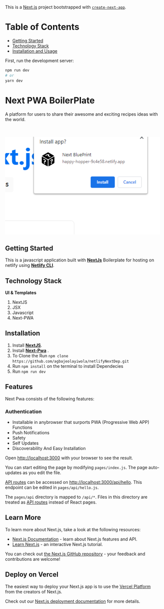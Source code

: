 This is a [Next.js](https://nextjs.org/) project bootstrapped with [`create-next-app`](https://github.com/vercel/next.js/tree/canary/packages/create-next-app).

# Table of Contents
- [Getting Started](#getting-started)
- [Technology Stack](#technology-stack)
- [Installation and Usage](#installation)

First, run the development server:

```bash
npm run dev
# or
yarn dev
```

# Next PWA BoilerPlate

A platform for users to share their awesome and exciting recipes ideas with the world.

<br />
<br />

<img width="1440" alt="Next-PWA-Boileplate-Deployed-On-Netlfy" src="./Screenshot (124).png">
<br />

## Getting Started
This is a javascript application built with [**NextJs**](https://nextjs.org/) Boilerplate for hosting on netlify  using [**Netlify CLI**](https://www.netlify.com/).

## Technology Stack
**UI & Templates**
1. NextJS
2. JSX
3. Javascript
4. Next-PWA

## Installation

1. Install [**NextJS**](https://nodejs.org/en/).
1. Install [**Next-Pwa**](https://www.postgresql.org/) .
1. To Clone the Run `npm clone https://github.com/agbajeolayiwola/netlifyNextDep.git`
1. Run `npm install` on the terminal to install Dependecies
1. Run `npm run dev`


## Features
Next Pwa consists of the following features:

### Authentication

- Installable in anybrowser that surports PWA (Progressive Web APP) Functions
- Push Notifications
- Safety
- Self Updates
- Discoverability And Easy Installation



Open [http://localhost:3000](http://localhost:3000) with your browser to see the result.

You can start editing the page by modifying `pages/index.js`. The page auto-updates as you edit the file.

[API routes](https://nextjs.org/docs/api-routes/introduction) can be accessed on [http://localhost:3000/api/hello](http://localhost:3000/api/hello). This endpoint can be edited in `pages/api/hello.js`.

The `pages/api` directory is mapped to `/api/*`. Files in this directory are treated as [API routes](https://nextjs.org/docs/api-routes/introduction) instead of React pages.

## Learn More

To learn more about Next.js, take a look at the following resources:

- [Next.js Documentation](https://nextjs.org/docs) - learn about Next.js features and API.
- [Learn Next.js](https://nextjs.org/learn) - an interactive Next.js tutorial.

You can check out [the Next.js GitHub repository](https://github.com/vercel/next.js/) - your feedback and contributions are welcome!

## Deploy on Vercel

The easiest way to deploy your Next.js app is to use the [Vercel Platform](https://vercel.com/new?utm_medium=default-template&filter=next.js&utm_source=create-next-app&utm_campaign=create-next-app-readme) from the creators of Next.js.

Check out our [Next.js deployment documentation](https://nextjs.org/docs/deployment) for more details.
